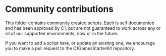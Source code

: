 # Community contributions

This folder contains community created scripts. Each is self documented and has been approved by C1, but
are not guaranteed to work across any or all of our supported environments, now or in the future.

If you want to add a script here, or update an existing one, we encourage you to make a pull request to
the C1GamesStarterKit repository.
